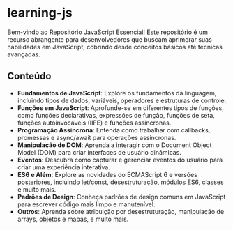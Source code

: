 # learning-js

Bem-vindo ao Repositório JavaScript Essencial! Este repositório é um recurso abrangente para desenvolvedores que buscam aprimorar suas habilidades em JavaScript, cobrindo desde conceitos básicos até técnicas avançadas.

## Conteúdo

- **Fundamentos de JavaScript**: Explore os fundamentos da linguagem, incluindo tipos de dados, variáveis, operadores e estruturas de controle.
- **Funções em JavaScript**: Aprofunde-se em diferentes tipos de funções, como funções declarativas, expressões de função, funções de seta, funções autoinvocáveis (IIFE) e funções assíncronas.
- **Programação Assíncrona**: Entenda como trabalhar com callbacks, promessas e async/await para operações assíncronas.
- **Manipulação de DOM**: Aprenda a interagir com o Document Object Model (DOM) para criar interfaces de usuário dinâmicas.
- **Eventos**: Descubra como capturar e gerenciar eventos do usuário para criar uma experiência interativa.
- **ES6 e Além**: Explore as novidades do ECMAScript 6 e versões posteriores, incluindo let/const, desestruturação, módulos ES6, classes e muito mais.
- **Padrões de Design**: Conheça padrões de design comuns em JavaScript para escrever código mais limpo e manutenível.
- **Outros**: Aprenda sobre atribuição por desestruturação, manipulação de arrays, objetos e mapas, e muito mais.
